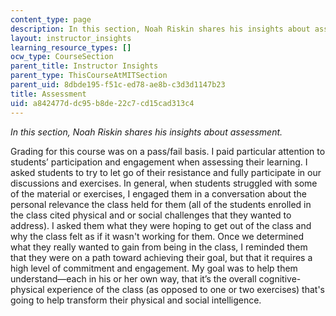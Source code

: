 ```yaml
---
content_type: page
description: In this section, Noah Riskin shares his insights about assessment.
layout: instructor_insights
learning_resource_types: []
ocw_type: CourseSection
parent_title: Instructor Insights
parent_type: ThisCourseAtMITSection
parent_uid: 8dbde195-f51c-ed78-ae8b-c3d3d1147b23
title: Assessment
uid: a842477d-dc95-b8de-22c7-cd15cad313c4
---
```


_In this section, Noah Riskin shares his insights about assessment._

Grading for this course was on a pass/fail basis. I paid particular attention to students’ participation and engagement when assessing their learning. I asked students to try to let go of their resistance and fully participate in our discussions and exercises. In general, when students struggled with some of the material or exercises, I engaged them in a conversation about the personal relevance the class held for them (all of the students enrolled in the class cited physical and or social challenges that they wanted to address). I asked them what they were hoping to get out of the class and why the class felt as if it wasn't working for them. Once we determined what they really wanted to gain from being in the class, I reminded them that they were on a path toward achieving their goal, but that it requires a high level of commitment and engagement. My goal was to help them understand—each in his or her own way, that it’s the overall cognitive-physical experience of the class (as opposed to one or two exercises) that's going to help transform their physical and social intelligence.